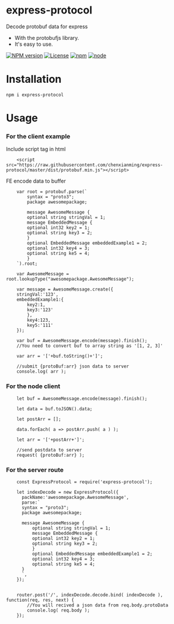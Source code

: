 # express-protocol
Decode protobuf data for express

- With the protobufjs library.
- It's easy to use.

[![NPM version](https://img.shields.io/npm/v/express-protocol.svg)](https://www.npmjs.com/package/express-protocol)
[![License](https://img.shields.io/badge/License-MIT-brightgreen.svg)](https://opensource.org/licenses/MIT)
[![npm](https://img.shields.io/npm/dt/express-protocol.svg)](https://www.npmjs.com/package/express-protocol)
[![node](https://img.shields.io/node/v/express-protocol.svg)](https://nodejs.org/en/download/)

# Installation
  
    npm i express-protocol

# Usage

### For the client example

Include script tag in html

		<script src="https://raw.githubusercontent.com/chenxianming/express-protocol/master/dist/protobuf.min.js"></script>

  
FE encode data to buffer
  

		var root = protobuf.parse(`
			syntax = "proto3";
			package awesomepackage;

			message AwesomeMessage {
			optional string stringVal = 1;
			message EmbeddedMessage {
			optional int32 key2 = 1;
			optional string key3 = 2;
			}
			optional EmbeddedMessage embeddedExample1 = 2;
			optional int32 key4 = 3;
			optional string ke5 = 4;
			}
		`).root;

		var AwesomeMessage = root.lookupType("awesomepackage.AwesomeMessage");

		var message = AwesomeMessage.create({
		stringVal:'123',
		embeddedExample1:{
			key2:1,
			key3:'123'
			},
			key4:123,
			key5:'111'
		});

		var buf = AwesomeMessage.encode(message).finish();
		//You need to convert buf to array string as '[1, 2, 3]'

		var arr = '['+buf.toString()+']';
		
		//submit {protoBuf:arr} json data to server
		console.log( arr );


### For the node client

		let buf = AwesomeMessage.encode(message).finish();

		let data = buf.toJSON().data;

		let postArr = [];

		data.forEach( a => postArr.push( a ) );

		let arr = '['+postArr+']';

  		//send postdata to server
		request( {protoBuf:arr} );


### For the server route
  

		const ExpressProtocol = require('express-protocol');

		let indexDecode = new ExpressProtocol({
		  packName:'awesomepackage.AwesomeMessage',
		  parse:`
		  syntax = "proto3";
		  package awesomepackage;

		  message AwesomeMessage {
		      optional string stringVal = 1;
		      message EmbeddedMessage {
			  optional int32 key2 = 1;
			  optional string key3 = 2;
		      }
		      optional EmbeddedMessage embeddedExample1 = 2;
		      optional int32 key4 = 3;
		      optional string ke5 = 4;
		  }
		  `,
		});


		router.post('/', indexDecode.decode.bind( indexDecode ), function(req, res, next) {
			//You will recived a json data from req.body.protoData		  
			console.log( req.body );
		});


